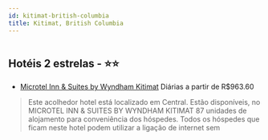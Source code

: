 ```yaml
---
id: kitimat-british-columbia
title: Kitimat, British Columbia
---
```


<center><img src="https://photos.hotelbeds.com/giata/48/485059/485059a_hb_a_001.jpg" alt="" /></center>


## Hotéis 2 estrelas - ⭐️⭐️

-    [Microtel Inn & Suites by Wyndham Kitimat](https://www.hurb.com/hoteis/kitimat/microtel-inn-suites-by-wyndham-kitimat-JNP-JP689011?cmp=18055) Diárias a partir de R$963.60
   > Este acolhedor hotel está localizado em Central. Estão disponíveis, no MICROTEL INN &amp; SUITES BY WYNDHAM KITIMAT 87 unidades de alojamento para conveniência dos hóspedes. Todos os hóspedes que ficam neste hotel podem utilizar a ligação de internet sem 
